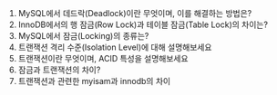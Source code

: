 1. MySQL에서 데드락(Deadlock)이란 무엇이며, 이를 해결하는 방법은?
2.  InnoDB에서의 행 잠금(Row Lock)과 테이블 잠금(Table Lock)의 차이는?
3.  MySQL에서 잠금(Locking)의 종류는?
4.  트랜잭션 격리 수준(Isolation Level)에 대해 설명해보세요
5.  트랜잭션이란 무엇이며, ACID 특성을 설명해보세요
6.  잠금과 트랜잭션의 차이?
7.  트랜잭션과 관련한 myisam과 innodb의 차이
